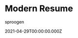---
title: Modern Resume
github: https://github.com/sproogen/modern-resume-theme
demo: https://sproogen.github.io/modern-resume-theme/
license: MIT
author: sproogen
author_link: ''
author_twitter: ''
date: 2021-04-29T00:00:00.000Z
ssg:
  - Jekyll
cms: null
css: null
category:
  - Portfolio
description: A modern static resume template and theme. Powered by Jekyll and GitHub pages.
draft: false
publish_date: '2018-06-04T23:09:47Z'
update_date: '2022-01-17T12:34:30Z'
github_star: 1555
github_fork: 1040
---